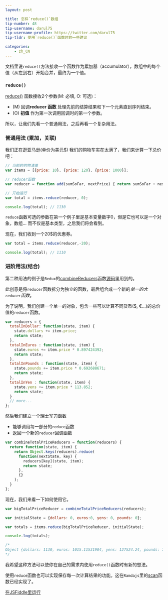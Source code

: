 ```yaml
---
layout: post

title: 怎样`reduce()`数组
tip-number: 48
tip-username: darul75
tip-username-profile: https://twitter.com/darul75
tip-tldr: 使用`reduce()`函数时的一些建议

categories:
    - zh_CN
---
```


文档里说`reduce()`方法接收一个函数作为累加器（accumulator），数组中的每个值（从左到右）开始合并，最终为一个值。

### `reduce()`

[reduce()](https://developer.mozilla.org/zh-CN/docs/Web/JavaScript/Reference/Global_Objects/Array/Reduce) 函数接收2个参数(M: 必填, O: 可选)：

- (M) 回调**reducer 函数** 处理先前的结算结果和下一个元素直到序列结束。
- (O) **初值** 作为第一次调用回调时的第一个参数。

所以，让我们先看一个普通用法，之后再看一个复杂用法。

### 普通用法 (累加，关联)

我们正在逛亚马逊(单价为美元$) 我们的购物车实在太满了，我们来计算一下总价吧：

```javascript
// 当前的购物清单
var items = [{price: 10}, {price: 120}, {price: 1000}];

// reducer函数
var reducer = function add(sumSoFar, nextPrice) { return sumSoFar + nextPrice.price; };

// 开始运行
var total = items.reduce(reducer, 0);

console.log(total); // 1130
```

`reduce`函数可选的参数在第一个例子里是基本变量数字0，但是它也可以是一个对象，数组... 而不仅是基本类型，之后我们将会看到。

现在，我们收到一个20$的优惠券。

```javascript
var total = items.reduce(reducer,-20);

console.log(total); // 1110
```

### 进阶用法(结合)

第二种用法的例子是`Redux`的[combineReducers](http://redux.js.org/docs/api/combineReducers.html)函数[源码](https://github.com/reactjs/redux/blob/master/src/combineReducers.js#L93)里用到的。

此创意是将`reducer`函数拆分为独立的函数，最后组合成一个新的*单一的大`reducer`函数*。 

为了说明，我们创建一个单一的对象，包含一些可以计算不同货币($, €...)的总价值的`reducer`函数。

```javascript
var reducers = {
  totalInDollar: function(state, item) {
    state.dollars += item.price;
    return state;
  },
  totalInEuros : function(state, item) {
    state.euros += item.price * 0.897424392;
    return state;
  },
  totalInPounds : function(state, item) {
    state.pounds += item.price * 0.692688671;
    return state;
  },
  totalInYen : function(state, item) {
    state.yens += item.price * 113.852;
    return state;
  }
  // more...
};
```

然后我们建立一个瑞士军刀函数 

- 能够调用每一部分的`reduce`函数
- 返回一个新的`reducer`回调函数

```javascript
var combineTotalPriceReducers = function(reducers) {
  return function(state, item) {
    return Object.keys(reducers).reduce(
      function(nextState, key) {
        reducers[key](state, item);
        return state;
      },
      {}      
    );
  }
};
```

现在，我们来看一下如何使用它。

```javascript
var bigTotalPriceReducer = combineTotalPriceReducers(reducers);

var initialState = {dollars: 0, euros:0, yens: 0, pounds: 0};

var totals = items.reduce(bigTotalPriceReducer, initialState);

console.log(totals);

/*
Object {dollars: 1130, euros: 1015.11531904, yens: 127524.24, pounds: 785.81131152}
*/
```

我希望这种方法可以使你在自己的需求内使用`reduce()`函数时有新的想法。

使用`reduce`函数也可以实现保存每一次计算结果的功能。这在`Ramdajs`里的[scan](http://ramdajs.com/docs/#scan)函数已经实现了。

[在JSFiddle里运行](https://jsfiddle.net/darul75/81tgt0cd/)
